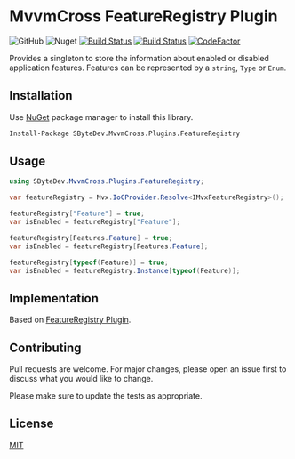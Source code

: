# MvvmCross FeatureRegistry Plugin
![GitHub](https://img.shields.io/github/license/SByteDev/Net.MvvmCross.Plugins.FeatureRegistry.svg)
![Nuget](https://img.shields.io/nuget/v/SByteDev.MvvmCross.Plugins.FeatureRegistry.svg)
[![Build Status](https://img.shields.io/bitrise/2143b9997fcde20f/develop?label=development&token=nP0cAVtABQO62Eg8_HqMvA&branch)](https://app.bitrise.io/app/2143b9997fcde20f)
[![Build Status](https://img.shields.io/bitrise/2143b9997fcde20f/master?label=production&token=nP0cAVtABQO62Eg8_HqMvA&branch)](https://app.bitrise.io/app/2143b9997fcde20f)
[![CodeFactor](https://www.codefactor.io/repository/github/sbytedev/net.mvvmcross.plugins.featureregistry/badge)](https://www.codefactor.io/repository/github/sbytedev/net.mvvmcross.plugins.featureregistry)

Provides a singleton to store the information about enabled or disabled application features. Features can be represented by a `string`, `Type` or `Enum`.

## Installation

Use [NuGet](https://www.nuget.org) package manager to install this library.

```bash
Install-Package SByteDev.MvvmCross.Plugins.FeatureRegistry
```

## Usage
```cs
using SByteDev.MvvmCross.Plugins.FeatureRegistry;

var featureRegistry = Mvx.IoCProvider.Resolve<IMvxFeatureRegistry>();

featureRegistry["Feature"] = true;
var isEnabled = featureRegistry["Feature"];

featureRegistry[Features.Feature] = true;
var isEnabled = featureRegistry[Features.Feature];

featureRegistry[typeof(Feature)] = true;
var isEnabled = featureRegistry.Instance[typeof(Feature)];
```

## Implementation
Based on [FeatureRegistry Plugin](https://github.com/SByteDev/Net.Plugins.FeatureRegistry).

## Contributing
Pull requests are welcome. For major changes, please open an issue first to discuss what you would like to change.

Please make sure to update the tests as appropriate.

## License
[MIT](https://choosealicense.com/licenses/mit/)
